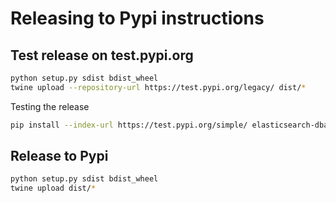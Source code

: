 # Releasing to Pypi instructions


## Test release on test.pypi.org

``` bash
python setup.py sdist bdist_wheel
twine upload --repository-url https://test.pypi.org/legacy/ dist/*
```

Testing the release

```bash
pip install --index-url https://test.pypi.org/simple/ elasticsearch-dbapi
```

## Release to Pypi

``` bash
python setup.py sdist bdist_wheel
twine upload dist/*
```
